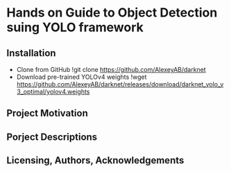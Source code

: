 # Hands on Guide to Object Detection suing YOLO framework
## Installation
- Clone from GitHub 
!git clone https://github.com/AlexeyAB/darknet
- Download pre-trained YOLOv4 weights
!wget https://github.com/AlexeyAB/darknet/releases/download/darknet_yolo_v3_optimal/yolov4.weights
## Project Motivation

## Porject Descriptions 

## Licensing, Authors, Acknowledgements


